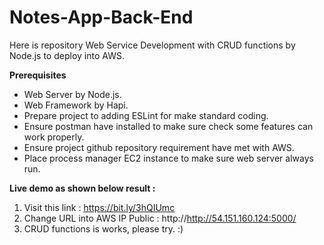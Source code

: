 # Notes-App-Back-End

Here is repository Web Service Development with CRUD functions by Node.js to deploy into AWS.

**Prerequisites**
* Web Server by Node.js.
* Web Framework by Hapi.
* Prepare project to adding ESLint for make standard coding.
* Ensure postman have installed to make sure check some features can work properly.
* Ensure project github repository requirement have met with AWS. 
* Place process manager EC2 instance to make sure web server always run.

**Live demo as shown below result :**
1. Visit this link : https://bit.ly/3hQIUmc 
2. Change URL into AWS IP Public : http://http://54.151.160.124:5000/
3. CRUD functions is works, please try. :)